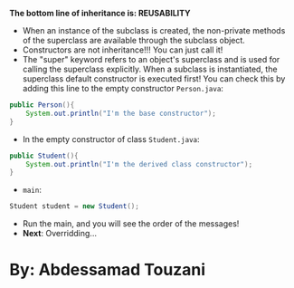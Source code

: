 **The bottom line of inheritance is: REUSABILITY**

- When an instance of the subclass is created, the non-private methods of the superclass are available through the subclass object.
- Constructors are not inheritance!!! You can just call it!
- The "super" keyword refers to an object's superclass and is used for calling the superclass explicitly. When a subclass is instantiated, the superclass default constructor is executed first! You can check this by adding this line to the empty constructor `Person.java`:

```java
public Person(){
    System.out.println("I'm the base constructor");
}
```

- In the empty constructor of class `Student.java`:

```java
public Student(){
    System.out.println("I'm the derived class constructor");
}
```

- `main`:

```java
Student student = new Student();
```

- Run the main, and you will see the order of the messages!
- **Next**: Overridding...

# By: **Abdessamad Touzani**
